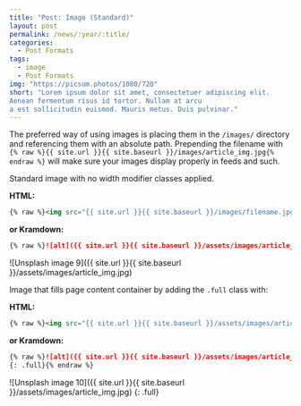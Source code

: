 ```yaml
---
title: "Post: Image (Standard)"
layout: post
permalink: /news/:year/:title/
categories:
  - Post Formats
tags:
  - image
  - Post Formats
img: "https://picsum.photos/1080/720"
short: "Lorem ipsum dolor sit amet, consectetuer adipiscing elit. 
Aenean fermentum risus id tortor. Nullam at arcu 
a est sollicitudin euismod. Mauris metus. Duis pulvinar."
---
```


The preferred way of using images is placing them in the `/images/` directory and referencing them with an absolute path. Prepending the filename with `{% raw %}{{ site.url }}{{ site.baseurl }}/images/article_img.jpg{% endraw %}` will make sure your images display properly in feeds and such.

Standard image with no width modifier classes applied.

**HTML:**

```html
{% raw %}<img src="{{ site.url }}{{ site.baseurl }}/images/filename.jpg" alt="">{% endraw %}
```

**or Kramdown:**

```markdown
{% raw %}![alt]({{ site.url }}{{ site.baseurl }}/assets/images/article_img.jpg){% endraw %}
```

![Unsplash image 9]({{ site.url }}{{ site.baseurl }}/assets/images/article_img.jpg)

Image that fills page content container by adding the `.full` class with:

**HTML:**

```html
{% raw %}<img src="{{ site.url }}{{ site.baseurl }}/assets/images/article_img.jpg" alt="" class="full">{% endraw %}
```

**or Kramdown:**

```markdown
{% raw %}![alt]({{ site.url }}{{ site.baseurl }}/assets/images/article_img.jpg)
{: .full}{% endraw %}
```

![Unsplash image 10]({{ site.url }}{{ site.baseurl }}/assets/images/article_img.jpg)
{: .full}